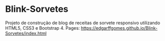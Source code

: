 # Blink-Sorvetes
Projeto de construção de blog de receitas de sorvete responsivo utilizando HTML5, CSS3 e Bootstrap 4.
Pages: https://edgarffgomes.github.io/Blink-Sorvetes/index.html
